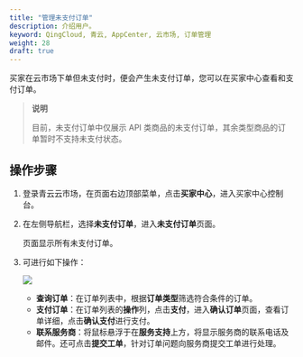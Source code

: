 ```yaml
---
title: "管理未支付订单"
description: 介绍用户。
keyword: QingCloud, 青云, AppCenter, 云市场, 订单管理
weight: 28
draft: true
---
```


买家在云市场下单但未支付时，便会产生未支付订单，您可以在买家中心查看和支付订单。

> **说明**
>
> 目前，未支付订单中仅展示 API 类商品的未支付订单，其余类型商品的订单暂时不支持未支付状态。

## 操作步骤

1. 登录青云云市场，在页面右边顶部菜单，点击**买家中心**，进入买家中心控制台。

2. 在左侧导航栏，选择**未支付订单**，进入**未支付订单**页面。

   页面显示所有未支付订单。

3. 可进行如下操作：

   ![](../../_images/buyer_nopay_operation.png)

   - **查询订单**：在订单列表中，根据**订单类型**筛选符合条件的订单。
   - **支付订单**：在订单列表的**操作**列，点击**支付**，进入**确认订单**页面，查看订单详细，点击**确认支付**进行支付。
   - **联系服务商**：将鼠标悬浮于在**服务支持**上方，将显示服务商的联系电话及邮件。还可点击**提交工单**，针对订单问题向服务商提交工单进行处理。

   